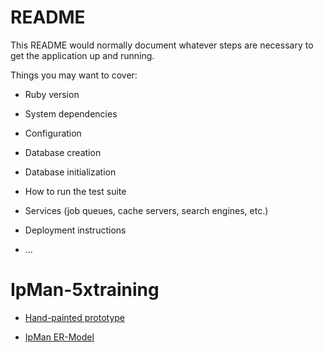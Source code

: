# README

This README would normally document whatever steps are necessary to get the
application up and running.

Things you may want to cover:

* Ruby version

* System dependencies

* Configuration

* Database creation

* Database initialization

* How to run the test suite

* Services (job queues, cache servers, search engines, etc.)

* Deployment instructions

* ...
# IpMan-5xtraining

- [Hand-painted prototype](./prototype/README.md)

- [IpMan ER-Model](prototype/19.07.08_ipman_ERD.jpg)
